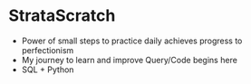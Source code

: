# StrataScratch
  - Power of small steps to practice daily achieves progress to perfectionism
  - My journey to learn and improve Query/Code begins here 
  - SQL + Python
